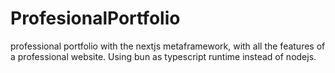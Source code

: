 # ProfesionalPortfolio
professional portfolio with the nextjs metaframework, with all the features of a professional website. Using bun as typescript runtime instead of nodejs.
